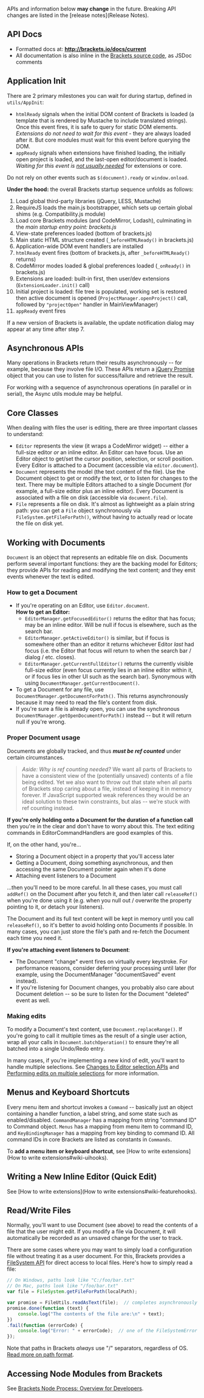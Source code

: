 APIs and information below **may change** in the future. Breaking API changes are listed in the [release notes](Release Notes).

## API Docs

* Formatted docs at: **http://brackets.io/docs/current**
* All documentation is also inline in the [Brackets source code](https://github.com/adobe/brackets/tree/master/src), as JSDoc comments


## Application Init

There are 2 primary milestones you can wait for during startup, defined in ``utils/AppInit``:
* ``htmlReady`` signals when the initial DOM content of Brackets is loaded (a template that is rendered by Mustache to include translated strings). Once this event fires, it is safe to query for static DOM elements. _Extensions do not need to wait for this event_ - they are always loaded after it. But core modules must wait for this event before querying the DOM.
* ``appReady`` signals when extensions have finished loading, the initially open project is loaded, and the last-open editor/document is loaded. _Waiting for this event is [not usually needed](https://groups.google.com/d/msg/brackets-dev/8sFGe6bhqaM/kx6B5yrmggoJ)_ for extensions or core.

Do not rely on other events such as ``$(document).ready`` or ``window.onload``.

**Under the hood:** the overall Brackets startup sequence unfolds as follows: 

1. Load global third-party libraries (jQuery, LESS, Mustache)
2. RequireJS loads the main.js bootstrapper, which sets up certain global shims (e.g. Compatibility.js module)
3. Load core Brackets modules (and CodeMirror, Lodash), culminating in the _main startup entry point: brackets.js_
4. View-state preferences loaded (bottom of brackets.js)
5. Main static HTML structure created (`_beforeHTMLReady()` in brackets.js)
6. Application-wide DOM event handlers are installed
7. ``htmlReady`` event fires (bottom of brackets.js, after `_beforeHTMLReady()` returns)
8. CodeMirror modes loaded & global preferences loaded (`_onReady()` in brackets.js)
9. Extensions are loaded: built-in first, then user/dev extensions (`ExtensionLoader.init()` call)
10. Initial project is loaded: file tree is populated, working set is restored then active document is opened (`ProjectManager.openProject()` call, followed by `"projectOpen"` handler in MainViewManager)
11. `appReady` event fires

If a new version of Brackets is available, the update notification dialog may appear at any time after step 7.


## Asynchronous APIs ##

Many operations in Brackets return their results asynchronously -- for example, because they involve file I/O. These APIs return a [jQuery Promise](http://api.jquery.com/Types/#Promise) object that you can use to listen for success/failure and retrieve the result.

For working with a sequence of asynchronous operations (in parallel or in serial), the Async utils module may be helpful.

## Core Classes ##

When dealing with files the user is editing, there are three important classes to understand:

* `Editor` represents the view (it wraps a CodeMirror widget) -- either a full-size editor _or_ an inline editor. An Editor can have focus. Use an Editor object to get/set the cursor position, selection, or scroll position. Every Editor is attached to a Document (accessible via `editor.document`).
* `Document` represents the model (the text content of the file). Use the Document object to get or modify the text, or to listen for changes to the text. There may be multiple Editors attached to a single Document (for example, a full-size editor plus an inline editor). Every Document is associated with a file on disk (accessible via `document.file`).
* `File` represents a file on disk. It's almost as lightweight as a plain string path: you can get a `File` object synchronously via `FileSystem.getFileForPath()`, without having to actually read or locate the file on disk yet.

## <a name="doc"></a>Working with Documents ##

`Document` is an object that represents an editable file on disk. Documents perform several important functions: they are the backing model for Editors; they provide APIs for reading and modifying the text content; and they emit events whenever the text is edited.

### How to get a Document ###

* If you're operating on an Editor, use `Editor.document`.<br>**How to get an Editor:**
    * `EditorManager.getFocusedEditor()` returns the editor that has focus; may be an inline editor. Will be null if focus is elsewhere, such as the search bar.
    * `EditorManager.getActiveEditor()` is similar, but if focus is somewhere other than an editor it returns whichever Editor _last_ had focus (i.e. the Editor that focus will return to when the search bar / dialog / etc. closes).
    * `EditorManager.getCurrentFullEditor()` returns the currently visible full-size editor (even focus currently lies in an inline editor within it, or if focus lies in other UI such as the search bar). Synonymous with using `DocumentManager.getCurrentDocument()`.
* To get a Document for any file, use `DocumentManager.getDocumentForPath()`. This returns asynchronously because it may need to read the file's content from disk.
* If you're sure a file is already open, you can use the synchronous `DocumentManager.getOpenDocumentForPath()` instead -- but it will return null if you're wrong.

### Proper Document usage ###

Documents are globally tracked, and thus _**must be ref counted**_ under certain circumstances.

> _Aside: Why is ref counting needed?_ We want all parts of Brackets to have a consistent view of the (potentially unsaved) contents of a file being edited.  Yet we also want to throw out that state when all parts of Brackets stop caring about a file, instead of keeping it in memory forever.  If JavaScript supported weak references they would be an ideal solution to these twin constraints, but alas -- we're stuck with ref counting instead.


**If you're only holding onto a Document for the duration of a function call** then you're in the clear and don't have to worry about this.  The text editing commands in EditorCommandHandlers are good examples of this.

If, on the other hand, you're...
* Storing a Document object in a property that you'll access later
* Getting a Document, doing something asynchronous, and then accessing the same Document pointer again when it's done
* Attaching event listeners to a Document

...then you'll need to be more careful. In all these cases, you must call `addRef()` on the Document after you fetch it, and then later call `releaseRef()` when you're done using it (e.g. when you null out / overwrite the property pointing to it, or detach your listeners).

The Document and its full text content will be kept in memory until you call `releaseRef()`, so it's better to avoid holding onto Documents if possible. In many cases, you can just store the file's path and re-fetch the Document each time you need it.

**If you're attaching event listeners to Document**:
* The Document "change" event fires on virtually every keystroke. For performance reasons, consider deferring your processing until later (for example, using the DocumentManager "documentSaved" event instead).
* If you're listening for Document changes, you probably also care about Document deletion -- so be sure to listen for the Document "deleted" event as well.

### Making edits ###

To modify a Document's text content, use `Document.replaceRange()`. If you're going to call it multiple times as the result of a single user action, wrap all your calls in `Document.batchOperation()` to ensure they're all batched into a single Undo/Redo entry.

In many cases, if you're implementing a new kind of edit, you'll want to handle multiple selections. See [Changes to Editor selection APIs](https://github.com/adobe/brackets/wiki/Brackets-CodeMirror-v4-Migration-Guide#changes-to-editor-selection-apis) and [Performing edits on multiple selections](https://github.com/adobe/brackets/wiki/Brackets-CodeMirror-v4-Migration-Guide#performing-edits-on-multiple-selections) for more information.

## <a name="commands"></a>Menus and Keyboard Shortcuts ##

Every menu item and shortcut invokes a `Command` -- basically just an object containing a handler function,  a label string, and some state such as enabled/disabled. `CommandManager` has a mapping from string "command ID" to Command object. `Menus` has a mapping from menu item to command ID, and `KeyBindingManager` has a mapping from key binding to command ID. All command IDs in core Brackets are listed as constants in `Commands`.

To **add a menu item or keyboard shortcut**, see [How to write extensions](How to write extensions#wiki-uihooks).

## Writing a New Inline Editor (Quick Edit) ##

See [How to write extensions](How to write extensions#wiki-featurehooks).

## <a name="fileio"></a>Read/Write Files ##

Normally, you'll want to use Document (see above) to read the contents of a file that the user might edit. If you modify a file via Document, it will automatically be recorded as an unsaved change for the user to track.

There are some cases where you may want to simply load a configuration file without treating it as a user document. For this, Brackets provides a [FileSystem API](http://brackets.io/docs/current/modules/filesystem/FileSystem.html) for direct access to local files. Here's how to simply read a file:
```javascript
// On Windows, paths look like "C:/foo/bar.txt"
// On Mac, paths look like "/foo/bar.txt"
var file = FileSystem.getFileForPath(localPath);

var promise = FileUtils.readAsText(file);  // completes asynchronously
promise.done(function (text) {
    console.log("The contents of the file are:\n" + text);
})
.fail(function (errorCode) {
    console.log("Error: " + errorCode);  // one of the FileSystemError constants
});
```

Note that paths in Brackets _always_ use "/" separators, regardless of OS. [Read more on path format](https://github.com/adobe/brackets/blob/master/src/filesystem/FileSystem.js#L43-L52).

## Accessing Node Modules from Brackets

See [Brackets Node Process: Overview for Developers](https://github.com/adobe/brackets/wiki/Brackets-Node-Process:-Overview-for-Developers).